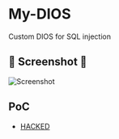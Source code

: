 # My-DIOS
Custom DIOS for SQL injection 

## 📸 Screenshot 📸
![Screenshot](https://i.postimg.cc/xYSb0KvN/IMG-20230310-191611.jpg)

## PoC

* [HACKED](https://tinyurl.com/uvtkpeha) 
